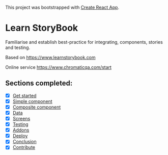 This project was bootstrapped with [Create React App](https://github.com/facebook/create-react-app).

# Learn StoryBook

Familiarise and establish best-practice for integrating, components, stories and testing.

Based on https://www.learnstorybook.com

Online service https://www.chromaticqa.com/start

## Sections completed:

- [x] [Get started](https://www.learnstorybook.com/react/en/get-started/)
- [x] [Simple component](https://www.learnstorybook.com/react/en/simple-component/)
- [x] [Composite component](https://www.learnstorybook.com/react/en/composite-component/)
- [x] [Data](https://www.learnstorybook.com/react/en/data/)
- [x] [Screens](https://www.learnstorybook.com/react/en/screen/)
- [x] [Testing](https://www.learnstorybook.com/react/en/test/)
- [x] [Addons](https://www.learnstorybook.com/react/en/addons/)
- [x] [Deploy](https://www.learnstorybook.com/react/en/deploy/)
- [x] [Conclusion](https://www.learnstorybook.com/react/en/conclusion/)
- [x] [Contribute](https://www.learnstorybook.com/react/en/contribute/)
